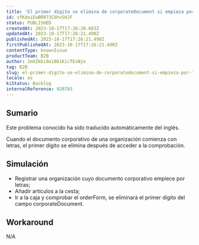 ```yaml
---
title: 'El primer dígito se elimina de corporateDocument si empieza por letras'
id: sfKdoiEwBRR73CbhvSHJF
status: PUBLISHED
createdAt: 2023-10-17T17:26:20.683Z
updatedAt: 2023-10-17T17:26:21.490Z
publishedAt: 2023-10-17T17:26:21.490Z
firstPublishedAt: 2023-10-17T17:26:21.490Z
contentType: knownIssue
productTeam: B2B
author: 2mXZkbi0oi061KicTExNjo
tag: B2B
slug: el-primer-digito-se-elimina-de-corporatedocument-si-empieza-por-letras
locale: es
kiStatus: Backlog
internalReference: 920703
---
```


## Sumario

<div class="alert alert-info">
  <p>Este problema conocido ha sido traducido automáticamente del inglés.</p>
</div>


Cuando el documento corporativo de una organización comienza con letras, el primer dígito se elimina después de acceder a la comprobación.


##

## Simulación



- Registrar una organización cuyo documento corporativo empiece por letras;
- Añadir artículos a la cesta;
- Ir a la caja y comprobar el orderForm, se eliminará el primer dígito del campo corporateDocument.



## Workaround


N/A



